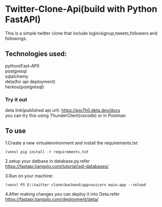 # Twitter-Clone-Api(build with Python FastAPI)

This is a simple twitter clone that include login/signup,tweets,followers and followings.

## Technologies used:

python(Fast-API)  
postgresql  
sqlalchemy  
deta(for api deployment)  
herkou(postgresql)  

### Try it out

deta link(published api url): https://pio7h0.deta.dev/docs   
you can try this using ThunderClient(vscode) or in Postman

## To use

1.Create a new virtualenvironment and install the requirements.txt 
```
(venv) pip install -r requirements.txt
```
2.setup your datbase in database.py.refer https://fastapi.tiangolo.com/tutorial/sql-databases/

3.Run on your machine:  
```
(venv) PS E:\twitter clone\backend\app>uvicorn main:app --reload
```
4.After making changes you can deploy it into Deta.refer https://fastapi.tiangolo.com/deployment/deta/



